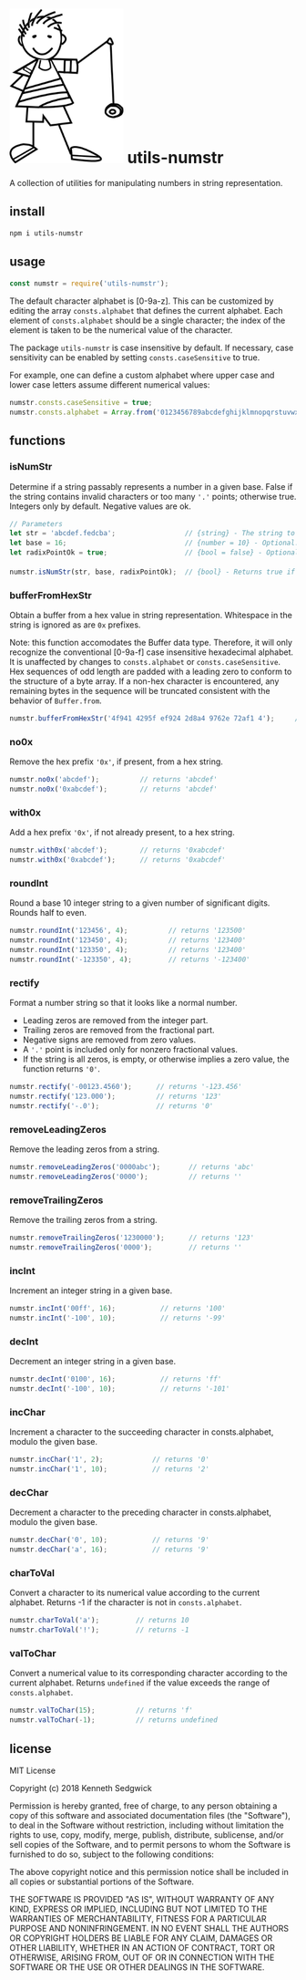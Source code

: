 # <img src="./yoyo.png" width="200" /> utils-numstr

A collection of utilities for manipulating numbers in string representation.

## install

```
npm i utils-numstr
```

## usage

```javascript
const numstr = require('utils-numstr');
```

The default character alphabet is [0-9a-z].  This can be customized by editing the array `consts.alphabet` that defines the current alphabet.  Each element of `consts.alphabet` should be a single character; the index of the element is taken to be the numerical value of the character.

The package `utils-numstr` is case insensitive by default.  If necessary, case sensitivity can be enabled by setting `consts.caseSensitive` to true.

For example, one can define a custom alphabet where upper case and lower case letters assume different numerical values:

```javascript
numstr.consts.caseSensitive = true;
numstr.consts.alphabet = Array.from('0123456789abcdefghijklmnopqrstuvwxyzABCDEFGHIJKLMNOPQRSTUVWXYZ');
```

## functions

### isNumStr

Determine if a string passably represents a number in a given base.  False if the string contains invalid characters or too many `'.'` points; otherwise true.  Integers only by default.  Negative values are ok.

```javascript
// Parameters
let str = 'abcdef.fedcba';                 // {string} - The string to test.
let base = 16;                             // {number = 10} - Optional. The ostensible base of the string.
let radixPointOk = true;                   // {bool = false} - Optional. If false, only integers are allowed.

numstr.isNumStr(str, base, radixPointOk);  // {bool} - Returns true if the string is a number in the specified base, false otherwise.
```

### bufferFromHexStr

Obtain a buffer from a hex value in string representation.  Whitespace in the string is ignored as are `0x` prefixes.

Note: this function accomodates the Buffer data type.  Therefore, it will only recognize the conventional [0-9a-f] case insensitive hexadecimal alphabet.  It is unaffected by changes to `consts.alphabet` or `consts.caseSensitive`.  Hex sequences of odd length are padded with a leading zero to conform to the structure of a byte array.  If a non-hex character is encountered, any remaining bytes in the sequence will be truncated consistent with the behavior of `Buffer.from`.

```javascript
numstr.bufferFromHexStr('4f941 4295f ef924 2d8a4 9762e 72af1 4');     // returns <Buffer 04 f9 41 42 95 fe f9 24 2d 8a 49 76 2e 72 af 14>
```


### no0x

Remove the hex prefix `'0x'`, if present, from a hex string.

```javascript
numstr.no0x('abcdef');          // returns 'abcdef'
numstr.no0x('0xabcdef');        // returns 'abcdef'
```

### with0x

Add a hex prefix `'0x'`, if not already present, to a hex string.

```javascript
numstr.with0x('abcdef');        // returns '0xabcdef'
numstr.with0x('0xabcdef');      // returns '0xabcdef'
```

### roundInt

Round a base 10 integer string to a given number of significant digits.  Rounds half to even.

```javascript
numstr.roundInt('123456', 4);          // returns '123500'
numstr.roundInt('123450', 4);          // returns '123400'
numstr.roundInt('123350', 4);          // returns '123400'
numstr.roundInt('-123350', 4);         // returns '-123400'
```

### rectify

Format a number string so that it looks like a normal number.

* Leading zeros are removed from the integer part. 
* Trailing zeros are removed from the fractional part. 
* Negative signs are removed from zero values. 
* A `'.'` point is included only for nonzero fractional values. 
* If the string is all zeros, is empty, or otherwise implies a zero value, the function returns `'0'`.

```javascript
numstr.rectify('-00123.4560');      // returns '-123.456'
numstr.rectify('123.000');          // returns '123'
numstr.rectify('-.0');              // returns '0'
```

### removeLeadingZeros

Remove the leading zeros from a string.

```javascript
numstr.removeLeadingZeros('0000abc');       // returns 'abc'
numstr.removeLeadingZeros('0000');          // returns ''
```

### removeTrailingZeros

Remove the trailing zeros from a string.

```javascript
numstr.removeTrailingZeros('1230000');      // returns '123'
numstr.removeTrailingZeros('0000');         // returns ''
```

### incInt

Increment an integer string in a given base.

```javascript
numstr.incInt('00ff', 16);           // returns '100'
numstr.incInt('-100', 10);           // returns '-99'
```

### decInt

Decrement an integer string in a given base.

```javascript
numstr.decInt('0100', 16);           // returns 'ff'
numstr.decInt('-100', 10);           // returns '-101'
```

### incChar

Increment a character to the succeeding character in consts.alphabet, modulo the given base.

```javascript
numstr.incChar('1', 2);            // returns '0'
numstr.incChar('1', 10);           // returns '2'
```

### decChar

Decrement a character to the preceding character in consts.alphabet, modulo the given base.

```javascript
numstr.decChar('0', 10);           // returns '9'
numstr.decChar('a', 16);           // returns '9'
```

### charToVal

Convert a character to its numerical value according to the current alphabet.  Returns -1 if the character is not in `consts.alphabet`.

```javascript
numstr.charToVal('a');         // returns 10
numstr.charToVal('!');         // returns -1
```

### valToChar

Convert a numerical value to its corresponding character according to the current alphabet.  Returns `undefined` if the value exceeds the range of `consts.alphabet`.

```javascript
numstr.valToChar(15);          // returns 'f'
numstr.valToChar(-1);          // returns undefined
```

## license

MIT License

Copyright (c) 2018 Kenneth Sedgwick

Permission is hereby granted, free of charge, to any person obtaining a copy
of this software and associated documentation files (the "Software"), to deal
in the Software without restriction, including without limitation the rights
to use, copy, modify, merge, publish, distribute, sublicense, and/or sell
copies of the Software, and to permit persons to whom the Software is
furnished to do so, subject to the following conditions:

The above copyright notice and this permission notice shall be included in all
copies or substantial portions of the Software.

THE SOFTWARE IS PROVIDED "AS IS", WITHOUT WARRANTY OF ANY KIND, EXPRESS OR
IMPLIED, INCLUDING BUT NOT LIMITED TO THE WARRANTIES OF MERCHANTABILITY,
FITNESS FOR A PARTICULAR PURPOSE AND NONINFRINGEMENT. IN NO EVENT SHALL THE
AUTHORS OR COPYRIGHT HOLDERS BE LIABLE FOR ANY CLAIM, DAMAGES OR OTHER
LIABILITY, WHETHER IN AN ACTION OF CONTRACT, TORT OR OTHERWISE, ARISING FROM,
OUT OF OR IN CONNECTION WITH THE SOFTWARE OR THE USE OR OTHER DEALINGS IN THE
SOFTWARE.